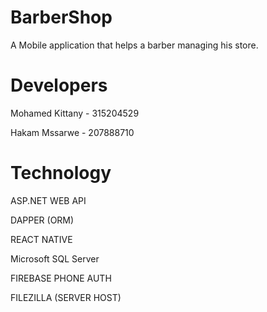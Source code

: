 # BarberShop

A Mobile application that helps a barber managing his store.

# Developers

Mohamed Kittany - 315204529 

Hakam Mssarwe - 207888710


# Technology
 ASP.NET WEB API
 
 DAPPER (ORM)
 
 REACT NATIVE
 
 Microsoft SQL Server
 
 FIREBASE PHONE AUTH
 
 FILEZILLA (SERVER HOST)
